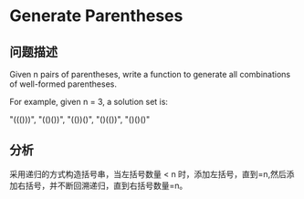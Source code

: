 # Generate Parentheses
## 问题描述

Given n pairs of parentheses, write a function to generate all combinations of well-formed parentheses.

For example, given n = 3, a solution set is:

"((()))", "(()())", "(())()", "()(())", "()()()"

## 分析
采用递归的方式构造括号串，当左括号数量 < n 时，添加左括号，直到=n,然后添加右括号，并不断回溯递归，直到右括号数量=n。
